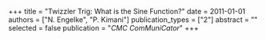 +++
title = "Twizzler Trig: What is the Sine Function?"
date = 2011-01-01
authors = ["N. Engelke", "P. Kimani"]
publication_types = ["2"]
abstract = ""
selected = false
publication = "*CMC ComMuniCator*"
+++

